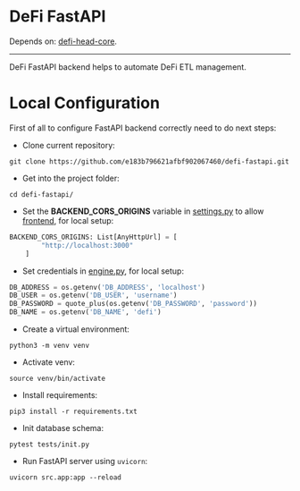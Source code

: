 # DeFi FastAPI
Depends on: [defi-head-core](https://github.com/e183b796621afbf902067460/defi-head-core).

---

DeFi FastAPI backend helps to automate DeFi ETL management.

# Local Configuration

First of all to configure FastAPI backend correctly need to do next steps:

- Clone current repository:
```
git clone https://github.com/e183b796621afbf902067460/defi-fastapi.git
```

- Get into the project folder:
```
cd defi-fastapi/
```

- Set the __BACKEND_CORS_ORIGINS__ variable in [settings.py](https://github.com/e183b796621afbf902067460/defi-fastapi/blob/master/src/cfg/settings.py) to allow [frontend](https://github.com/e183b796621afbf902067460/defi-react), for local setup:
```python
BACKEND_CORS_ORIGINS: List[AnyHttpUrl] = [
        "http://localhost:3000"
    ]
```

- Set credentials in [engine.py](https://github.com/e183b796621afbf902067460/defi-fastapi/blob/master/src/orm/cfg/engine.py), for local setup:
```python
DB_ADDRESS = os.getenv('DB_ADDRESS', 'localhost')
DB_USER = os.getenv('DB_USER', 'username')
DB_PASSWORD = quote_plus(os.getenv('DB_PASSWORD', 'password'))
DB_NAME = os.getenv('DB_NAME', 'defi')
```

- Create a virtual environment:
```
python3 -m venv venv
```

- Activate venv:
```
source venv/bin/activate
```

- Install requirements:
```
pip3 install -r requirements.txt
```

- Init database schema:
```
pytest tests/init.py
```

- Run FastAPI server using `uvicorn`:
```
uvicorn src.app:app --reload
```

